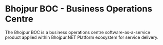 # Bhojpur BOC - Business Operations Centre

The Bhojpur BOC is a business operations centre software-as-a-service product applied within Bhojpur.NET Platform ecosystem for service delivery.
